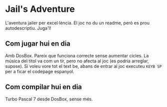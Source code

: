 # Jail's Adventure

L'aventura jailer per excel·lència. El joc no du un readme, però es prou autodescriptiu. Juga'l!

## Com jugar hui en dia

Amb DosBox. Pareix que funciona correcte sense aumentar cicles. La música del titol va com un tir, pero no afecta al joc (es podria arreglar, supose). Si voleu vore tot el text be, abans de entrar al joc executeu `KEYB SP` per a ficar el codepage espanyol.

## Com compilar hui en dia

Turbo Pascal 7 desde DosBox, sense més.
